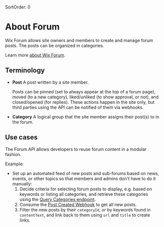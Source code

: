 SortOrder: 0
# About Forum

Wix Forum allows site owners and members to create and manage forum posts. The posts can be organized in categories.

Learn more [about Wix Forum](https://support.wix.com/en/article/wix-forum-about-wix-forum).

## Terminology

- **Post**
  A post written by a site member.

  Posts can be pinned (set to always appear at the top of a forum page), moved (to a new category), liked/unliked (to show approval, or not), and closed/opened (for replies). These actions happen in the site only, but third parties using the API can be notified of them via webhooks.

- **Category**
  A logical group that the site member assigns their post(s) to in the forum.

## Use cases

The Forum API allows developers to reuse forum content in a modular fashion.

Example:
 - Set up an automated feed of new posts and sub-forums based on news, events, or other topics so that members and admins don't have to do it manually:
    1. Decide criteria for selecting forum posts to display, e.g. based on keywords or listing all categories, and retrieve these categories using the [Query Categories endpoint](https://dev.wix.com/api/rest/wix-forum/wix-forum/category/query-categories).
   2. Consume the [Post Created Webhook](https://dev.wix.com/api/rest/wix-forum/wix-forum/post/post-created-webhook) to get all new posts.
   3. Filter the new posts by their `categoryId`, or by keywords found in `contentText`, and link back to them using `url` and `title` to create links.

